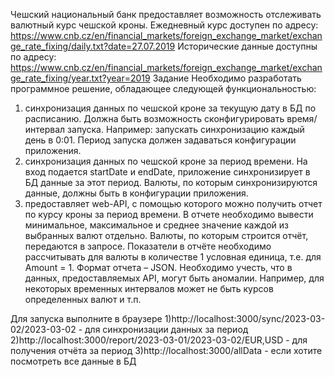 Чешский национальный банк предоставляет возможность отслеживать валютный курс чешской кроны.
Ежедневный курс доступен по адресу: https://www.cnb.cz/en/financial_markets/foreign_exchange_market/exchange_rate_fixing/daily.txt?date=27.07.2019
Исторические данные доступны по адресу: https://www.cnb.cz/en/financial_markets/foreign_exchange_market/exchange_rate_fixing/year.txt?year=2019
Задание
Необходимо разработать программное решение, обладающее следующей функциональностью:
1.	синхронизация данных по чешской кроне за текущую дату в БД по расписанию. Должна быть возможность сконфигурировать время/интервал запуска. Например: запускать синхронизацию каждый день в 0:01. Период запуска должен задаваться конфигурации приложения.
2.	синхронизация данных по чешской кроне за период времени. На вход подается startDate и endDate, приложение синхронизирует в БД данные за этот период. Валюты, по которым синхронизируются данные, должны быть в конфигурации приложения. 
3.	предоставляет web-API, с помощью которого можно получить отчет по курсу кроны за период времени. В отчете необходимо вывести минимальное, максимальное и среднее значение каждой из выбранных валют отдельно. Валюты, по которым строится отчёт, передаются в запросе. Показатели в отчёте необходимо рассчитывать для валюты в количестве 1 условная единица, т.е. для Amount = 1. Формат отчета – JSON.
Необходимо учесть, что в данных, предоставляемых API, могут быть аномалии. Например, для некоторых временных интервалов может не быть курсов определенных валют и т.п.

Для запуска выполните в браузере 1)http://localhost:3000/sync/2023-03-02/2023-03-02 - для синхронизации данных за период 2)http://localhost:3000/report/2023-03-01/2023-03-02/EUR,USD - для получения отчёта за период 3)http://localhost:3000/allData - если хотите посмотреть все данные в БД

